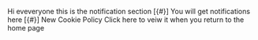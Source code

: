 Hi eveveryone this is the notification section [{#}] You will get notifications here [{#}] New Cookie Policy <a onclik='setCookie("CA", "", 0)'>Click here</a> to veiw it when you return to the home page

